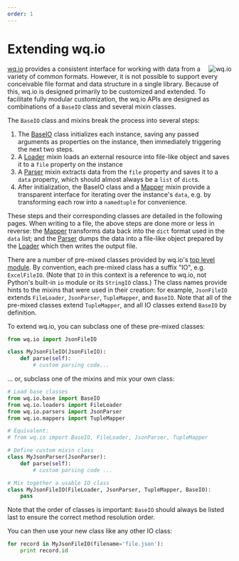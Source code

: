 ```yaml
---
order: 1
---
```


Extending wq.io
===============

<img align=right alt="wq.io" src="https://wq.io/images/128/wq.io.png">

[wq.io] provides a consistent interface for working with data from a variety of common formats.  However, it is not possible to support every conceivable file format and data structure in a single library.  Because of this, wq.io is designed primarily to be customized and extended.  To facilitate fully modular customization, the wq.io APIs are designed as combinations of a `BaseIO` class and several mixin classes.

The `BaseIO` class and mixins break the process into several steps:

1. The [BaseIO] class initializes each instance, saving any passed arguments as properties on the instance, then immediately triggering the next two steps.
2. A [Loader] mixin loads an external resource into file-like object and saves it to a `file` property on the instance
3. A [Parser] mixin extracts data from the `file` property and saves it to a `data` property, which should almost always be a `list` of `dict`s.
4. After initialization, the BaseIO class and a [Mapper] mixin provide a transparent interface for iterating over the instance's `data`, e.g. by transforming each row into a `namedtuple` for convenience.

These steps and their corresponding classes are detailed in the following pages.  When writing to a file, the above steps are done more or less in reverse: the [Mapper] transforms data back into the `dict` format used in the `data` list; and the [Parser] dumps the data into a file-like object prepared by the [Loader] which then writes the output file.

There are a number of pre-mixed classes provided by wq.io's [top level module].  By convention, each pre-mixed class has a suffix "IO", e.g. `ExcelFileIO`.  (Note that `IO` in this context is a reference to wq.io, not Python's built-in `io` module or its `StringIO` class.)  The class names provide hints to the mixins that were used in their creation: for example, `JsonFileIO` extends `FileLoader`, `JsonParser`, `TupleMapper`, and `BaseIO`.  Note that all of the pre-mixed classes extend `TupleMapper`, and all IO classes extend `BaseIO` by definition.

To extend wq.io, you can subclass one of these pre-mixed classes:

```python
from wq.io import JsonFileIO

class MyJsonFileIO(JsonFileIO):
    def parse(self):
        # custom parsing code...
```

... or, subclass one of the mixins and mix your own class:

```python
# Load base classes
from wq.io.base import BaseIO
from wq.io.loaders import FileLoader
from wq.io.parsers import JsonParser
from wq.io.mappers import TupleMapper

# Equivalent:
# from wq.io import BaseIO, FileLoader, JsonParser, TupleMapper

# Define custom mixin class
class MyJsonParser(JsonParser):
    def parse(self):
        # custom parsing code ...

# Mix together a usable IO class
class MyJsonFileIO(FileLoader, JsonParser, TupleMapper, BaseIO):
    pass
```

Note that the order of classes is important: `BaseIO` should always be listed last to ensure the correct method resolution order.

You can then use your new class like any other IO class:

```python
for record in MyJsonFileIO(filename='file.json'):
    print record.id
```

[wq.io]: https://wq.io/wq.io
[BaseIO]: https://wq.io/docs/base-io
[Loader]: https://wq.io/docs/loaders
[Parser]: https://wq.io/docs/parsers
[Mapper]: https://wq.io/docs/mappers
[top level module]: https://github.com/wq/wq.io/blob/master/__init__.py
